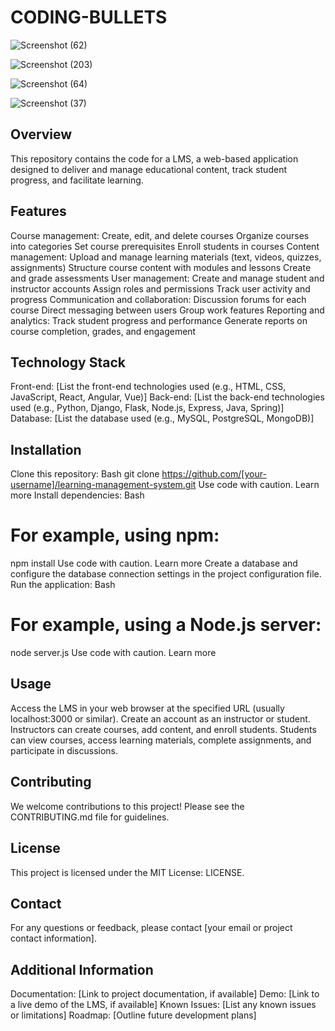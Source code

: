 # CODING-BULLETS

![Screenshot (62)](https://github.com/Pranjal7879/CODING-BULLETS/assets/138642719/6631cba2-d229-4b9f-9400-20740958975d)

![Screenshot (203)](https://github.com/Pranjal7879/CODING-BULLETS/assets/138642719/45f17947-3e73-402b-9c2f-aae76b5e74a3)

![Screenshot (64)](https://github.com/Pranjal7879/CODING-BULLETS/assets/138642719/4fda9925-a2e4-4873-94ff-866c41baacae)

![Screenshot (37)](https://github.com/Pranjal7879/CODING-BULLETS/assets/138642719/5c2f8a77-ed74-44ea-9534-4dd3f9427b6c)

## Overview

This repository contains the code for a LMS, a web-based application designed to deliver and manage educational content, track student progress, and facilitate learning.

## Features

Course management:
Create, edit, and delete courses
Organize courses into categories
Set course prerequisites
Enroll students in courses
Content management:
Upload and manage learning materials (text, videos, quizzes, assignments)
Structure course content with modules and lessons
Create and grade assessments
User management:
Create and manage student and instructor accounts
Assign roles and permissions
Track user activity and progress
Communication and collaboration:
Discussion forums for each course
Direct messaging between users
Group work features
Reporting and analytics:
Track student progress and performance
Generate reports on course completion, grades, and engagement
## Technology Stack

Front-end: [List the front-end technologies used (e.g., HTML, CSS, JavaScript, React, Angular, Vue)]
Back-end: [List the back-end technologies used (e.g., Python, Django, Flask, Node.js, Express, Java, Spring)]
Database: [List the database used (e.g., MySQL, PostgreSQL, MongoDB)]
## Installation

Clone this repository:
Bash
git clone https://github.com/[your-username]/learning-management-system.git
Use code with caution. Learn more
Install dependencies:
Bash
# For example, using npm:
npm install
Use code with caution. Learn more
Create a database and configure the database connection settings in the project configuration file.
Run the application:
Bash
# For example, using a Node.js server:
node server.js
Use code with caution. Learn more
## Usage

Access the LMS in your web browser at the specified URL (usually localhost:3000 or similar).
Create an account as an instructor or student.
Instructors can create courses, add content, and enroll students.
Students can view courses, access learning materials, complete assignments, and participate in discussions.
## Contributing

We welcome contributions to this project! Please see the CONTRIBUTING.md file for guidelines.

## License

This project is licensed under the MIT License: LICENSE.

## Contact

For any questions or feedback, please contact [your email or project contact information].

## Additional Information

Documentation: [Link to project documentation, if available]
Demo: [Link to a live demo of the LMS, if available]
Known Issues: [List any known issues or limitations]
Roadmap: [Outline future development plans]
